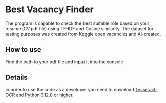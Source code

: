 # Best Vacancy Finder 
The program is capable to check the best suitable role based on your resume (CV.pdf file) using TF-IDF and Cosine similarity. 
The dataset for testing purposes was created from Keggle open vacancies and AI-created.
## How to use 
Find the path to your pdf file and input it into the console
## Details
In order to use the code as a developer you need to download  [Tesseract-OCR](https://github.com/tesseract-ocr/tesseract?tab=readme-ov-file#tesseract-ocr) and  Python 3.12.0 or higher.



